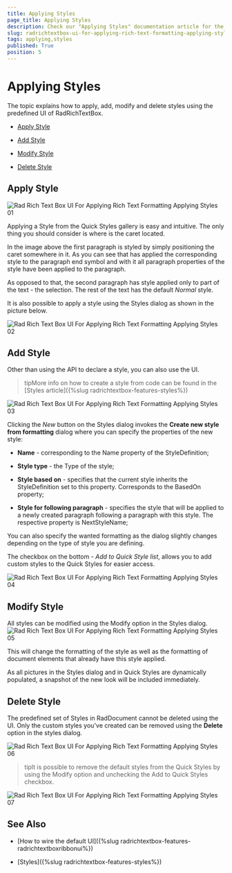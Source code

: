 ```yaml
---
title: Applying Styles
page_title: Applying Styles
description: Check our "Applying Styles" documentation article for the RadRichTextBox WPF control.
slug: radrichtextbox-ui-for-applying-rich-text-formatting-applying-styles
tags: applying,styles
published: True
position: 5
---
```


# Applying Styles



The topic explains how to apply, add, modify and delete styles using the predefined UI of RadRichTextBox.

* [Apply Style](#apply-style)

* [Add Style](#add-style)

* [Modify Style](#modify-style)

* [Delete Style](#delete-style)

## Apply Style

![Rad Rich Text Box UI For Applying Rich Text Formatting Applying Styles 01](images/RadRichTextBox_UI_For_Applying_Rich_Text_Formatting_Applying_Styles_01.png)

Applying a Style from the Quick Styles gallery is easy and intuitive. The only thing you should consider is where is the caret located.
        

In the image above the first paragraph is styled by simply positioning the caret somewhere in it. As you can see that has applied the corresponding style to the paragraph end symbol and with it all paragraph properties of the style have been applied to the paragraph.
        

As opposed to that, the second paragraph has style applied only to part of the text - the selection. The rest of the text has the default *Normal* style.
        

It is also possible to apply a style using the Styles dialog as shown in the picture below.

![Rad Rich Text Box UI For Applying Rich Text Formatting Applying Styles 02](images/RadRichTextBox_UI_For_Applying_Rich_Text_Formatting_Applying_Styles_02.png)

## Add Style

Other than using the API to declare a style, you can also use the UI.

>tipMore info on how to create a style from code can be found in the [Styles article]({%slug radrichtextbox-features-styles%})

![Rad Rich Text Box UI For Applying Rich Text Formatting Applying Styles 03](images/RadRichTextBox_UI_For_Applying_Rich_Text_Formatting_Applying_Styles_03.png)

Clicking the *New* button on the Styles dialog invokes the __Create new style from formatting__ dialog where you can specify the properties of the new style:
        

* __Name__ - corresponding to the Name property of the StyleDefinition;
            

* __Style type__ - the Type of the style;
            

* __Style based on__ - specifies that the current style inherits the StyleDefinition set to this property. Corresponds to the BasedOn property;
            

* __Style for following paragraph__ - specifies the style that will be applied to a newly created paragraph following a paragraph with this style. The respective property is NextStyleName;
            

You can also specify the wanted formatting as the dialog slightly changes depending on the type of style you are defining.

The checkbox on the bottom - *Add to Quick Style list*, allows you to add custom styles to the Quick Styles for easier access.
       
![Rad Rich Text Box UI For Applying Rich Text Formatting Applying Styles 04](images/RadRichTextBox_UI_For_Applying_Rich_Text_Formatting_Applying_Styles_04.png)

## Modify Style

All styles can be modified using the Modify option in the Styles dialog.![Rad Rich Text Box UI For Applying Rich Text Formatting Applying Styles 05](images/RadRichTextBox_UI_For_Applying_Rich_Text_Formatting_Applying_Styles_05.png)

This will change the formatting of the style as well as the formatting of document elements that already have this style applied.

As all pictures in the Styles dialog and in Quick Styles are dynamically populated, a snapshot of the new look will be included immediately.

## Delete Style

The predefined set of Styles in RadDocument cannot be deleted using the UI. Only the custom styles you've created can be removed using the __Delete__ option in the styles dialog.
        
![Rad Rich Text Box UI For Applying Rich Text Formatting Applying Styles 06](images/RadRichTextBox_UI_For_Applying_Rich_Text_Formatting_Applying_Styles_06.png)

>tipIt is possible to remove the default styles from the Quick Styles by using the Modify option and unchecking the Add to Quick Styles checkbox.

![Rad Rich Text Box UI For Applying Rich Text Formatting Applying Styles 07](images/RadRichTextBox_UI_For_Applying_Rich_Text_Formatting_Applying_Styles_07.png)

## See Also

 * [How to wire the default UI]({%slug radrichtextbox-features-radrichtextboxribbonui%})

 * [Styles]({%slug radrichtextbox-features-styles%})
